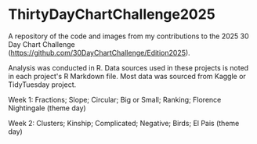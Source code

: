# ThirtyDayChartChallenge2025
A repository of the code and images from my contributions to the 2025 30 Day Chart Challenge (https://github.com/30DayChartChallenge/Edition2025).

Analysis was conducted in R. Data sources used in these projects is noted in each project's R Markdown file. Most data was sourced from Kaggle or TidyTuesday project.

Week 1: Fractions; Slope; Circular; Big or Small; Ranking; Florence Nightingale (theme day)

Week 2: Clusters; Kinship; Complicated; Negative; Birds; El Pais (theme day)
